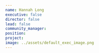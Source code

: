 ```yaml
---
name: Hannah Long
executive: false
director: false
lead: false
community_manager:   
position:  
project:  
image: ../assets/default_exec_image.png
---
```

